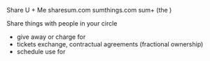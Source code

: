 Share U + Me
sharesum.com
sumthings.com
sum+ (the )

Share things with people in your circle
  - give away or charge for
  - tickets exchange, contractual agreements (fractional ownership)
  - schedule use for
  
